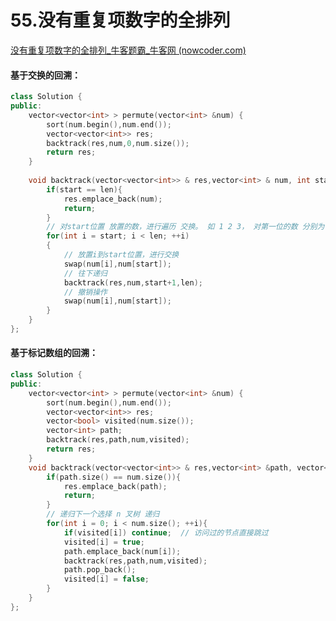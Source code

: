 # 55.没有重复项数字的全排列

[没有重复项数字的全排列_牛客题霸_牛客网 (nowcoder.com)](https://www.nowcoder.com/practice/4bcf3081067a4d028f95acee3ddcd2b1?tpId=295&tags=&title=&difficulty=0&judgeStatus=0&rp=0&sourceUrl=%2Fexam%2Foj%3Fpage%3D1%26tab%3D%E7%AE%97%E6%B3%95%E7%AF%87%26topicId%3D295)



#### 基于交换的回溯：

```c++
class Solution {
public:
    vector<vector<int> > permute(vector<int> &num) {
        sort(num.begin(),num.end());
        vector<vector<int>> res;
        backtrack(res,num,0,num.size());
        return res;
    }
    
    void backtrack(vector<vector<int>> & res,vector<int> & num, int start, int len){
        if(start == len){
            res.emplace_back(num);
            return;
        }
        // 对start位置 放置的数，进行遍历 交换。 如 1 2 3， 对第一位的数 分别为 1 2 3 进行处理
        for(int i = start; i < len; ++i)
        {
            // 放置i到start位置，进行交换
            swap(num[i],num[start]);
            // 往下递归
            backtrack(res,num,start+1,len);
            // 撤销操作
            swap(num[i],num[start]);
        }
    }
};

```



#### 基于标记数组的回溯：

```c++
class Solution {
public:
    vector<vector<int> > permute(vector<int> &num) {
        sort(num.begin(),num.end());
        vector<vector<int>> res;
        vector<bool> visited(num.size());
        vector<int> path;
        backtrack(res,path,num,visited);
        return res;
    }
    void backtrack(vector<vector<int>> & res,vector<int> &path, vector<int> &num,vector<bool>& visited){
        if(path.size() == num.size()){
            res.emplace_back(path);
            return;
        }
        // 递归下一个选择 n 叉树 递归
        for(int i = 0; i < num.size(); ++i){
            if(visited[i]) continue;  // 访问过的节点直接跳过
            visited[i] = true;
            path.emplace_back(num[i]);
            backtrack(res,path,num,visited);
            path.pop_back();
            visited[i] = false;
        }
    }
};
```
